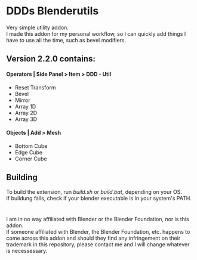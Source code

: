 # DDDs Blenderutils

Very simple utility addon.  
I made this addon for my personal workflow, so I can quickly add things I have to use all the time, such as bevel modifiers.


## Version 2.2.0 contains:
#### Operators | Side Panel > Item > DDD - Util
* Reset Transform
* Bevel
* Mirror
* Array 1D
* Array 2D
* Array 3D

#### Objects | Add > Mesh
* Bottom Cube
* Edge Cube
* Corner Cube


## Building
To build the extension, run *build.sh* or *build.bat*, depending on your OS.  
If buildung fails, check if your blender executable is in your system's PATH.

#
I am in no way affiliated with Blender or the Blender Foundation, nor is this addon.  
If someone affiliated with Blender, the Blender Foundation, etc. happens to come across this addon and should they find any infringement on their trademark in this repository, please contact me and I will change whatever is necessessary.